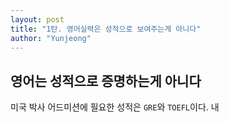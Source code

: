 ```yaml
---
layout: post
title: "1탄. 영어실력은 성적으로 보여주는게 아니다"
author: "Yunjeong"
---
```


## 영어는 성적으로 증명하는게 아니다

미국 박사 어드미션에 필요한 성적은 `GRE`와 `TOEFL`이다. 내 
